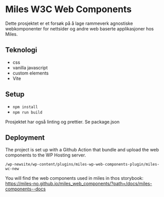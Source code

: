 # Miles W3C Web Components

Dette prosjektet er et forsøk på å lage rammeverk agnostiske webkomponenter for nettsider og andre web baserte applikasjoner hos Miles.

## Teknologi

- css
- vanilla javascript
- custom elements
- Vite

## Setup

- `npm install`
- `npm run build`

Prosjektet har også linting og prettier. Se package.json

## Deployment

The project is set up with a Github Action that bundle and upload the web components to the WP Hosting server.

`/wp-newsite/wp-content/plugins/miles-wp-web-components-plugin/miles-wc-new`

You will find the web components used in miles in thos storybook:
https://miles-no.github.io/miles_web_components/?path=/docs/miles-components--docs
